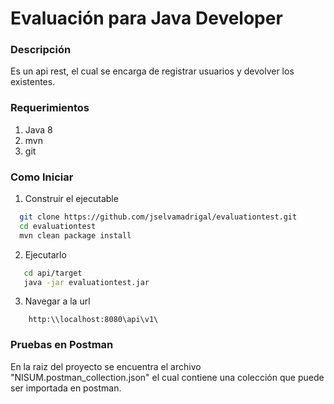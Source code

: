 # Evaluación para Java Developer

### Descripción
Es un api rest, el cual se encarga de registrar usuarios y devolver los existentes.

### Requerimientos

1. Java 8
2. mvn
3. git

### Como Iniciar

1. Construir el ejecutable

 ```bash
   git clone https://github.com/jselvamadrigal/evaluationtest.git
   cd evaluationtest
   mvn clean package install
 ```

2. Ejecutarlo

```bash
   cd api/target
   java -jar evaluationtest.jar
```

3. Navegar a la url

```url
    http:\\localhost:8080\api\v1\
```


### Pruebas en Postman    

En la raiz del proyecto se encuentra el archivo "NISUM.postman_collection.json" el cual contiene una colección que puede ser importada en postman.